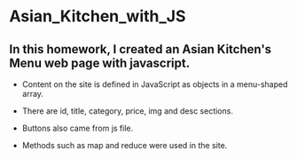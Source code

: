 # Asian_Kitchen_with_JS

## In this homework, I created an Asian Kitchen's Menu web page with javascript.

* Content on the site is defined in JavaScript as objects in a menu-shaped array.

* There are id, title, category, price, img and desc sections.

* Buttons also came from js file.

* Methods such as map and reduce were used in the site.

